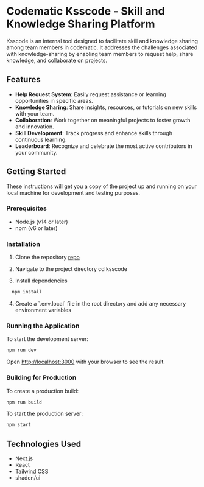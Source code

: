 # Codematic Ksscode - Skill and Knowledge Sharing Platform

Ksscode is an internal tool designed to facilitate skill and knowledge sharing among team members in codematic. It addresses the challenges associated with knowledge-sharing by enabling team members to request help, share knowledge, and collaborate on projects.

## Features

- **Help Request System**: Easily request assistance or learning opportunities in specific areas.
- **Knowledge Sharing**: Share insights, resources, or tutorials on new skills with your team.
- **Collaboration**: Work together on meaningful projects to foster growth and innovation.
- **Skill Development**: Track progress and enhance skills through continuous learning.
- **Leaderboard**: Recognize and celebrate the most active contributors in your community.

## Getting Started

These instructions will get you a copy of the project up and running on your local machine for development and testing purposes.

### Prerequisites

- Node.js (v14 or later)
- npm (v6 or later)

### Installation

1. Clone the repository
   [repo](https://github.com/Geniroh/ksscode.git)

2. Navigate to the project directory
   cd ksscode

3. Install dependencies

```bash
  npm install
```

4. Create a \`.env.local\` file in the root directory and add any necessary environment variables

### Running the Application

To start the development server:

```bash
npm run dev
```

Open [http://localhost:3000](http://localhost:3000) with your browser to see the result.

### Building for Production

To create a production build:

```bash
npm run build
```

To start the production server:

```bash
npm start
```

## Technologies Used

- Next.js
- React
- Tailwind CSS
- shadcn/ui
